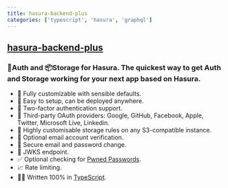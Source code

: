 ```yaml
---
title: hasura-backend-plus
categories: ['typescript', 'hasura', 'graphql']
---
```

## [hasura-backend-plus](https://github.com/nhost/hasura-backend-plus)

### 🔑Auth and 📦Storage for Hasura. The quickest way to get Auth and Storage working for your next app based on Hasura.


- 🎨 Fully customizable with sensible defaults.
- 🚀 Easy to setup, can be deployed anywhere.
- 🔑 Two-factor authentication support.
- 🔑 Third-party OAuth providers: Google, GitHub, Facebook, Apple, Twitter, Microsoft Live, Linkedin.
- 📁 Highly customisable storage rules on any S3-compatible instance.
- 📨 Optional email account verification.
- 📨 Secure email and password change.
- 🔑 JWKS endpoint.
- ✅ Optional checking for [Pwned Passwords](https://haveibeenpwned.com/Passwords).
- 📈 Rate limiting.
- 👨‍💻 Written 100% in [TypeScript](https://www.typescriptlang.org).
